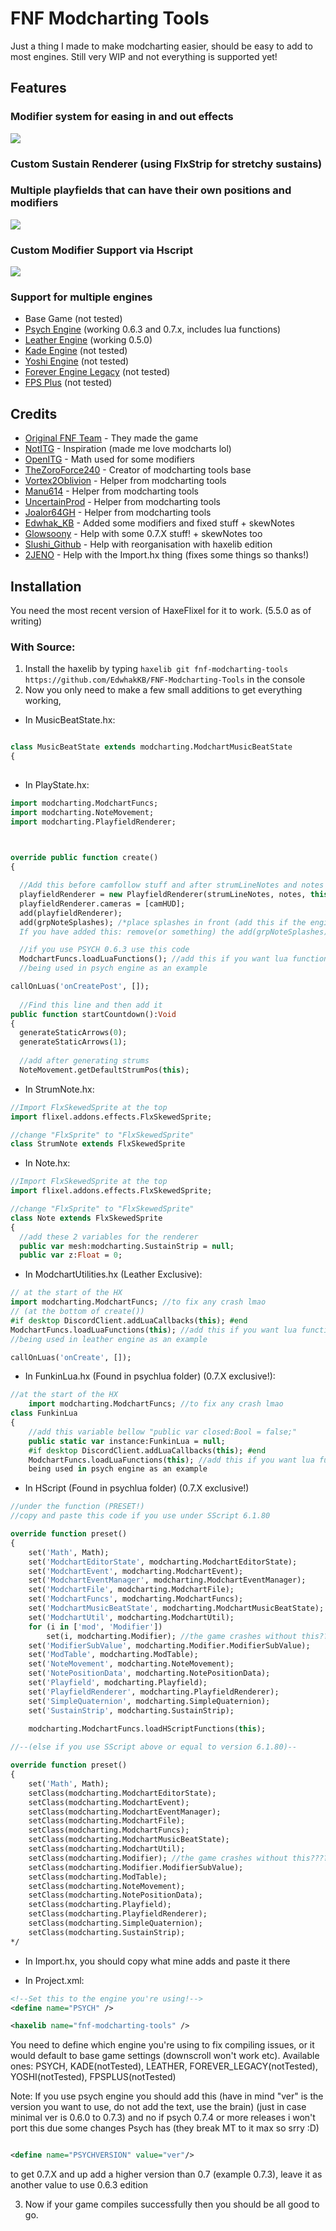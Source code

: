 # FNF Modcharting Tools
Just a thing I made to make modcharting easier, should be easy to add to most engines.
Still very WIP and not everything is supported yet!

## Features
### Modifier system for easing in and out effects
![](https://github.com/TheZoroForce240/FNF-Modcharting-Tools/blob/main/readme/modifiers.gif)
### Custom Sustain Renderer (using FlxStrip for stretchy sustains)
### Multiple playfields that can have their own positions and modifiers
![](https://github.com/TheZoroForce240/FNF-Modcharting-Tools/blob/main/readme/sustains.gif)
### Custom Modifier Support via Hscript
![](https://github.com/TheZoroForce240/FNF-Modcharting-Tools/blob/main/readme/custommods.gif)
### Support for multiple engines
- Base Game (not tested)
- [Psych Engine](https://github.com/ShadowMario/FNF-PsychEngine) (working 0.6.3 and 0.7.x, includes lua functions)
- [Leather Engine](https://github.com/Leather128/LeatherEngine) (working 0.5.0)
- [Kade Engine](https://github.com/KadeDev/Kade-Engine) (not tested)
- [Yoshi Engine](https://github.com/YoshiCrafter29/YoshiCrafterEngine) (not tested)
- [Forever Engine Legacy](https://github.com/Yoshubs/Forever-Engine-Legacy) (not tested)
- [FPS Plus](https://github.com/ThatRozebudDude/FPS-Plus-Public) (not tested)


## Credits 
- [Original FNF Team](https://github.com/ninjamuffin99/Funkin) - They made the game
- [NotITG](https://www.noti.tg/) - Inspiration (made me love modcharts lol)
- [OpenITG](https://github.com/openitg/openitg) - Math used for some modifiers
- [TheZoroForce240](https://github.com/TheZoroForce240/FNF-Modcharting-Tools) - Creator of modcharting tools base
- [Vortex2Oblivion](https://github.com/Vortex2Oblivion) - Helper from modcharting tools
- [Manu614](https://github.com/Manu614) - Helper from modcharting tools
- [UncertainProd](https://github.com/UncertainProd) - Helper from modcharting tools
- [Joalor64GH](https://github.com/Joalor64GH) - Helper from modcharting tools
- [Edwhak_KB](https://github.com/EdwhakKB) - Added some modifiers and fixed stuff + skewNotes
- [Glowsoony](https://github.com/glowsoony) - Help with some 0.7.X stuff! + skewNotes too
- [Slushi_Github](https://github.com/Slushi-Github) - Help with reorganisation with haxelib edition
- [2JENO](https://github.com/2JENO) - Help with the Import.hx thing (fixes some things so thanks!)

## Installation 
You need the most recent version of HaxeFlixel for it to work. (5.5.0 as of writing)
### With Source:
1. Install the haxelib by typing `haxelib git fnf-modcharting-tools https://github.com/EdwhakKB/FNF-Modcharting-Tools` in the console
2. Now you only need to make a few small additions to get everything working,
- In MusicBeatState.hx:
```haxe

class MusicBeatState extends modcharting.ModchartMusicBeatState
{
  
```
- In PlayState.hx:
```haxe
import modcharting.ModchartFuncs;
import modcharting.NoteMovement;
import modcharting.PlayfieldRenderer;
  
```
```haxe

override public function create()
{

  //Add this before camfollow stuff and after strumLineNotes and notes have been made
  playfieldRenderer = new PlayfieldRenderer(strumLineNotes, notes, this);
  playfieldRenderer.cameras = [camHUD];
  add(playfieldRenderer);
  add(grpNoteSplashes); /*place splashes in front (add this if the engine has splashes).
  If you have added this: remove(or something) the add(grpNoteSplashes); which is by default below the add(strumLineNotes);*/

  //if you use PSYCH 0.6.3 use this code
  ModchartFuncs.loadLuaFunctions(); //add this if you want lua functions in scripts
  //being used in psych engine as an example

callOnLuas('onCreatePost', []);
      
  //Find this line and then add it
public function startCountdown():Void
{
  generateStaticArrows(0);
  generateStaticArrows(1);
  
  //add after generating strums
  NoteMovement.getDefaultStrumPos(this);
```

- In StrumNote.hx:
```haxe
//Import FlxSkewedSprite at the top
import flixel.addons.effects.FlxSkewedSprite;

//change "FlxSprite" to "FlxSkewedSprite"
class StrumNote extends FlxSkewedSprite

```

- In Note.hx:
```haxe
//Import FlxSkewedSprite at the top
import flixel.addons.effects.FlxSkewedSprite;

//change "FlxSprite" to "FlxSkewedSprite"
class Note extends FlxSkewedSprite
{
  //add these 2 variables for the renderer
  public var mesh:modcharting.SustainStrip = null;
  public var z:Float = 0;

```

- In ModchartUtilities.hx (Leather Exclusive):

```haxe
// at the start of the HX
import modcharting.ModchartFuncs; //to fix any crash lmao
// (at the bottom of create())
#if desktop DiscordClient.addLuaCallbacks(this); #end
ModchartFuncs.loadLuaFunctions(this); //add this if you want lua functions in scripts
//being used in leather engine as an example

callOnLuas('onCreate', []);

```

- In FunkinLua.hx (Found in psychlua folder) (0.7.X exclusive!):
```haxe
//at the start of the HX
    import modcharting.ModchartFuncs; //to fix any crash lmao
class FunkinLua
{
    //add this variable bellow "public var closed:Bool = false;"
  	public static var instance:FunkinLua = null;
    #if desktop DiscordClient.addLuaCallbacks(this); #end
    ModchartFuncs.loadLuaFunctions(this); //add this if you want lua functions in scripts
    being used in psych engine as an example


```
- In HScript (Found in psychlua folder) (0.7.X exclusive!)
``` haxe
//under the function (PRESET!)
//copy and paste this code if you use under SScript 6.1.80

override function preset()
{
	set('Math', Math);
	set('ModchartEditorState', modcharting.ModchartEditorState);
	set('ModchartEvent', modcharting.ModchartEvent);
	set('ModchartEventManager', modcharting.ModchartEventManager);
	set('ModchartFile', modcharting.ModchartFile);
	set('ModchartFuncs', modcharting.ModchartFuncs);
	set('ModchartMusicBeatState', modcharting.ModchartMusicBeatState);
	set('ModchartUtil', modcharting.ModchartUtil);
	for (i in ['mod', 'Modifier'])
		set(i, modcharting.Modifier); //the game crashes without this???????? what??????????? -- fue glow
	set('ModifierSubValue', modcharting.Modifier.ModifierSubValue);
	set('ModTable', modcharting.ModTable);
	set('NoteMovement', modcharting.NoteMovement);
	set('NotePositionData', modcharting.NotePositionData);
	set('Playfield', modcharting.Playfield);
	set('PlayfieldRenderer', modcharting.PlayfieldRenderer);
	set('SimpleQuaternion', modcharting.SimpleQuaternion);
	set('SustainStrip', modcharting.SustainStrip);
	
	modcharting.ModchartFuncs.loadHScriptFunctions(this);

//--(else if you use SScript above or equal to version 6.1.80)--

override function preset()
{
	set('Math', Math);
	setClass(modcharting.ModchartEditorState);
	setClass(modcharting.ModchartEvent);
	setClass(modcharting.ModchartEventManager);
	setClass(modcharting.ModchartFile);
	setClass(modcharting.ModchartFuncs);
	setClass(modcharting.ModchartMusicBeatState);
	setClass(modcharting.ModchartUtil);
	setClass(modcharting.Modifier); //the game crashes without this???????? what??????????? -- fue glow
	setClass(modcharting.Modifier.ModifierSubValue);
	setClass(modcharting.ModTable);
	setClass(modcharting.NoteMovement);
	setClass(modcharting.NotePositionData);
	setClass(modcharting.Playfield);
	setClass(modcharting.PlayfieldRenderer);
	setClass(modcharting.SimpleQuaternion);
	setClass(modcharting.SustainStrip);
*/
```
- In Import.hx, you should copy what mine adds and paste it there

- In Project.xml:
```xml
<!--Set this to the engine you're using!-->
<define name="PSYCH" />

<haxelib name="fnf-modcharting-tools" />

```
You need to define which engine you're using to fix compiling issues, or it would default to base game settings (downscroll won't work etc).
Available ones: PSYCH, KADE(notTested), LEATHER, FOREVER_LEGACY(notTested), YOSHI(notTested), FPSPLUS(notTested)

Note: If you use psych engine you should add this (have in mind "ver" is the version you want to use, do not add the text, use the brain)
(just in case minimal ver is 0.6.0 to 0.7.3)
and no if psych 0.7.4 or more releases i won't port this due some changes Psych has (they break MT to it max so srry :D)

```xml

<define name="PSYCHVERSION" value="ver"/>

```

to get 0.7.X and up add a higher version than 0.7 (example 0.7.3),
leave it as another value to use 0.6.3 edition


3. Now if your game compiles successfully then you should be all good to go.

